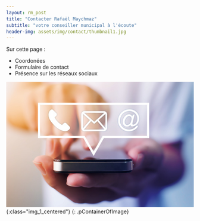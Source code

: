 ```yaml
---
layout: rm_post
title: "Contacter Rafaël Maychmaz"
subtitle: "votre conseiller municipal à l'écoute"
header-img: assets/img/contact/thumbnail1.jpg
---
```


Sur cette page :
* Coordonées
* Formulaire de contact
* Présence sur les réseaux sociaux

![texte alternatif à l'image](/assets/img/contact/thumbnail1.jpg "Description de l info-bulle image"){:class="img_1_centered"}
{: .pContainerOfImage}

